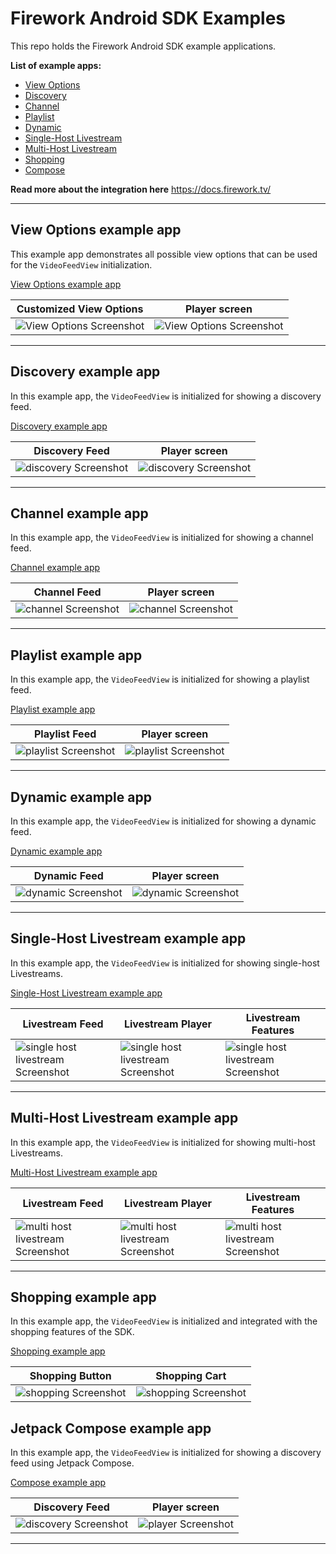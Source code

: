 # Firework Android SDK Examples
This repo holds the Firework Android SDK example applications.

**List of example apps:**

* [View Options](#view-options-example-app)
* [Discovery](#discovery-example-app)
* [Channel](#channel-example-app)
* [Playlist](#playlist-example-app)
* [Dynamic](#dynamic-example-app)
* [Single-Host Livestream](#single-host-livestream-example-app)
* [Multi-Host Livestream](#multi-host-livestream-example-app)
* [Shopping](#multi-host-livestream-example-app)
* [Compose](#jetpack-compose-example-app)

**Read more about the integration here** https://docs.firework.tv/

---

## View Options example app

This example app demonstrates all possible view options that can be used for the `VideoFeedView` initialization.

[View Options example app](view_options)

| Customized View Options                                  | Player screen                                            |
| -------------------------------------------------------- | -------------------------------------------------------- |
| ![View Options Screenshot](view_options/Screenshot1.png) | ![View Options Screenshot](view_options/Screenshot2.png) |

---

## Discovery example app

In this example app, the `VideoFeedView` is initialized for showing a discovery feed.

[Discovery example app](discovery)

| Discovery Feed                                     | Player screen                                      |
| -------------------------------------------------- | -------------------------------------------------- |
| ![discovery Screenshot](discovery/Screenshot1.png) | ![discovery Screenshot](discovery/Screenshot2.png) |

---

## Channel example app

In this example app, the `VideoFeedView` is initialized for showing a channel feed.

[Channel example app](channel)

| Channel Feed                                     | Player screen                                      |
| -------------------------------------------------- | -------------------------------------------------- |
| ![channel Screenshot](channel/Screenshot1.png) | ![channel Screenshot](channel/Screenshot2.png) |

---

## Playlist example app

In this example app, the `VideoFeedView` is initialized for showing a playlist feed.

[Playlist example app](playlist)

| Playlist Feed                                     | Player screen                                      |
| -------------------------------------------------- | -------------------------------------------------- |
| ![playlist Screenshot](playlist/Screenshot1.png) | ![playlist Screenshot](playlist/Screenshot2.png) |

---

## Dynamic example app

In this example app, the `VideoFeedView` is initialized for showing a dynamic feed.

[Dynamic example app](dynamic)

| Dynamic Feed                                     | Player screen                                      |
| -------------------------------------------------- | -------------------------------------------------- |
| ![dynamic Screenshot](dynamic/Screenshot1.png) | ![dynamic Screenshot](dynamic/Screenshot2.png) |

---

## Single-Host Livestream example app

In this example app, the `VideoFeedView` is initialized for showing single-host Livestreams.

[Single-Host Livestream example app](single_host_livestream)

| Livestream Feed                                              | Livestream Player                                            | Livestream Features                                          |
| ------------------------------------------------------------ | ------------------------------------------------------------ | ------------------------------------------------------------ |
| ![single host livestream Screenshot](single_host_livestream/Screenshot1.png) | ![single host livestream Screenshot](single_host_livestream/Screenshot2.png) | ![single host livestream Screenshot](single_host_livestream/Screenshot3.png) |

---

## Multi-Host Livestream example app

In this example app, the `VideoFeedView` is initialized for showing multi-host Livestreams.

[Multi-Host Livestream example app](multi_host_livestream)

| Livestream Feed                                              | Livestream Player                                            | Livestream Features                                          |
| ------------------------------------------------------------ | ------------------------------------------------------------ | ------------------------------------------------------------ |
| ![multi host livestream Screenshot](multi_host_livestream/Screenshot1.png) | ![multi host livestream Screenshot](multi_host_livestream/Screenshot2.png) | ![multi host livestream Screenshot](multi_host_livestream/Screenshot3.png) |

---

## Shopping example app

In this example app, the `VideoFeedView` is initialized and integrated with the shopping features of the SDK.

[Shopping example app](shopping)

|         Shopping Button         |          Shopping Cart          |
| ------------------------------- | ------------------------------- |
| ![shopping Screenshot](shopping/Screenshot1.png) | ![shopping Screenshot](shopping/Screenshot2.png) |

## Jetpack Compose example app

In this example app, the `VideoFeedView` is initialized for showing a discovery feed using Jetpack Compose.

[Compose example app](compose)

| Discovery Feed                                   | Player screen                                 |
|--------------------------------------------------|-----------------------------------------------|
| ![discovery Screenshot](compose/Screenshot1.png) | ![player Screenshot](compose/Screenshot2.png) |

---
